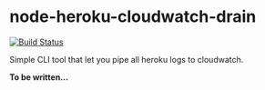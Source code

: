 node-heroku-cloudwatch-drain
============

[![Build Status](https://travis-ci.org/deepsyx/node-heroku-cloudwatch-drain.svg?branch=master)](https://travis-ci.org/deepsyx/node-heroku-cloudwatch-drain)

Simple CLI tool that let you pipe all heroku logs to cloudwatch.

**To be written...**